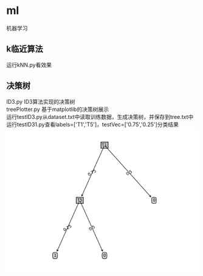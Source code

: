 # ml
机器学习
## k临近算法
运行kNN.py看效果
## 决策树
ID3.py ID3算法实现的决策树<br>
treePlotter.py 基于matplotlib的决策树展示<br>
运行testID3.py从dataset.txt中读取训练数据，生成决策树，并保存到tree.txt中<br>
运行testID31.py查看labels=['T1','T5']，testVec=['0.75','0.25']分类结果<br>
![Alt text](Figure_1.png "决策树")